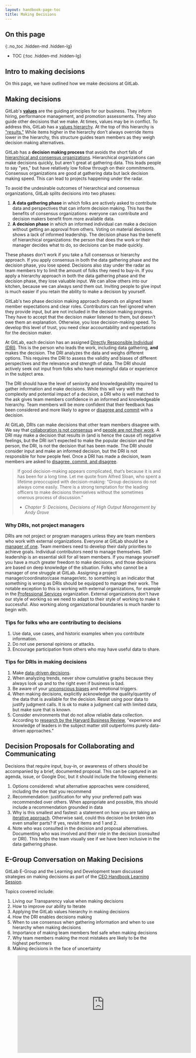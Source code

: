 ```yaml
---
layout: handbook-page-toc
title: Making Decisions
---
```


## On this page
{:.no_toc .hidden-md .hidden-lg}

- TOC
{:toc .hidden-md .hidden-lg}

## Intro to making decisions

On this page, we have outlined how we make decisions at GitLab.

## Making decisions

GitLab's **[values](/handbook/values/)** are the guiding principles for our business. They inform hiring, performance management, and promotion assessments. They also guide other decisions that we make. At times, values may be in conflict. To address this, GitLab has a [values hierarchy](/handbook/values/#hierarchy). At the top of this hierarchy is ["results."](/values/#hierarchy) While items higher in the hierarchy don't always override items lower in the hierarchy, this structure guides team members as they weigh decision making alternatives.

GitLab has a **decision making process** that avoids the short falls of [hierarchical and consensus organizations](/company/culture/all-remote/management/#separating-decision-gathering-from-decision-making). Hierarchical organizations can make decisions quickly, but aren't great at gathering data. This leads people to say "yes," but have relatively low follow through on their commitments. Consensus organizations are good at gathering data but lack decision making speed. This can lead to projects happening under the radar. 

To avoid the undesirable outcomes of hierarchical and consensus organizations, GitLab splits decisions into two phases:
   1. **A data gathering phase** in which folks are actively asked to contribute data and perspectives that can inform decision making. This has the benefits of consensus organizations: everyone can contribute and decision makers benefit from more available data. 
   1. **A decision phase** in which an informed individual can make a decision without getting an approval from others. Voting on material decisions shows a lack of informed leadership. The decision phase has the benefit of hierarchical organizations: the person that does the work or their manager decides what to do, so decisions can be made quickly. 

These phases don't work if you take a full consensus or hierarchy approach. If you apply consensus in both the data gathering phase and the decision phase, you lose speed. Decisions also stay under the radar as team members try to limit the amount of folks they need to buy-in. If you apply a hierarchy approach in both the data gathering phase and the decision phase, they lose valuable input. We can allow others into our kitchen, because we can always send them out. Inviting people to give input is much easier if you retain the ability to make a decision by yourself.

GitLab's two phase decision making approach depends on aligned team member expectations and clear roles. Contributors can feel ignored when they provide input, but are not included in the decision making progress. They have to accept that the decision maker listened to them, but doesn’t owe them an explanation. Otherwise, you lose decision-making speed. To develop this level of trust, you need clear accountability and expectations for the decision maker. 

At GitLab, each decision has an assigned [Directly Responsible Individual (DRI)](/handbook/people-group/directly-responsible-individuals/). This is the person who leads the work, including data gathering, **and** makes the decision. The DRI analyzes the data and weighs different options. This requires the DRI to assess the validity and biases of different perspectives and the relevance and strength of data. The DRI should actively seek out input from folks who have meaningful data or experience in the subject area.

The DRI should have the level of seniority and knowledgeability required to gather information and make decisions. While this will vary with the complexity and potential impact of a decision, a DRI who is well matched to the ask gives team members confidence in an informed and knowledgeable hierarchy. Team members will be more confident that their feedback has been considered and more likely to agree or [disagree and commit](/values/#disagree-commit-and-disagree) with a decision.

At GitLab, DRIs can make decisions that other team members disagree with. We say that [collaboration is not consensus](/handbook/values/#collaboration-is-not-consensus) and [people are not their work](/handbook/values/#people-are-not-their-work). A DRI may make a decision that results in (and is hence the cause of) negative feelings, but the DRI isn't expected to make the popular decision and the person, the DRI, is not the decision that has been made. The DRI should consider input and make an informed decision, but the DRI is not responsible for how people feel. Once a DRI has made a decision, team members are asked to [disagree, commit, and disagree](/handbook/values/#disagree-commit-and-disagree).

> If good decision-making appears complicated, that’s because it is and has been for a long time. Let me quote from Alfred Sloan, who spent a lifetime preoccupied with decision-making: “Group decisions do not always come easily. There is a strong temptation for the leading officers to make decisions themselves without the sometimes onerous process of discussion.”
> 
> 
> - _Chapter 5: Decisions, Decisions of High Output Management by Andy Grove_

### Why DRIs, not project managers

DRIs are not project or program managers unless they are team members who work with external organizations. Everyone at GitLab should be a [manager of one](/handbook/leadership/#managers-of-one). Team members need to develop their daily priorities to achieve goals. Individual contributors need to manage themselves. Self-leadership is an essential skill for all team members. If you manage yourself you have a much greater freedom to make decisions, and those decisions are based on deep knowledge of the situation. Folks who cannot be a manager of one struggle at GitLab. Assigning a project manager/coordinator/case manager/etc. to something is an indicator that something is wrong as DRIs should be equipped to manage their work. The notable exception to this is working with external organizations, for example in the [Professional Services](/services/) organization. External organizations don't have our style of working so we need to adapt to their style of working to make it successful. Also working along organizational boundaries is much harder to begin with.

### Tips for folks who are contributing to decisions

1. Use data, use cases, and historic examples when you contribute information.
1. Do not use personal opinions or attacks.
1. Encourage participation from others who may have useful data to share.

### Tips for DRIs in making decisions
1. Make [data-driven decisions](https://online.hbs.edu/blog/post/data-driven-decision-making). 
1. When analyzing trends, never show cumulative graphs because they always look up and to the right even if business is bad.
1. Be aware of your [unconscious biases](/company/culture/inclusion/unconscious-bias/) and emotional triggers.
1. When making decisions, explicitly acknowledge the quality/quantity of the data that is available for the decision. Resist using poor data to justify judgment calls. It is ok to make a judgment call with limited data, but make sure that is known.
1. Consider environments that do not allow reliable data collection. According to [research by the Harvard Business Review](https://hbr.org/2016/02/the-rise-of-data-driven-decision-making-is-real-but-uneven), "experience and knowledge of leaders in the subject matter still outperforms purely data-driven approaches."


## Decision Proposals for Collaborating and Communicating 

Decisions that require input, buy-in, or awareness of others should be accompanied by a brief, documented proposal. This can be captured in an agenda, issue, or Google Doc, but it should include the following elements:

1. Options considered: what alternative approaches were considered, including the one that you recommend
1. Recommendation: justification for why your preferred path was recommended over others. When appropriate and possible, this should include a recommendation grounded in data
1. Why is this smallest and fastest: a statement on how you are taking an [iterative approach](/handbook/values/#iteration). Otherwise said, could this decision be broken into even smaller parts? If yes, revisit items and 1 and 2.
1. Note who was consulted in the decision and proposal alternatives. Documenting who was involved and their role in the decision (consulted or DRI). This helps the team visually see if we have been inclusive in the data gathering phase. 

## E-Group Conversation on Making Decisions

GitLab E-Group and the Learning and Development team discussed strategies on making decisions as part of the [CEO Handbook Learning Session](/handbook/people-group/learning-and-development/learning-initiatives/#ceo-handbook-learning-sessions). 

Topics covered include: 
1. Living our Transparency value when making decisions
2. How to improve our ability to Iterate
3. Applying the GitLab values hierarchy in making decisions 
4. How the DRI  enables decisions making
5. When to use consensus when gathering information and when to use hierarchy when making decisions
6. Importance of making team members feel safe when making decisions
7. Why team members making the most mistakes are likely to be the highest performers
8. Making decisions in the face of uncertainty  

<figure class="video_container">
  <iframe width="560" height="315" src="https://www.youtube.com/embed/-by6ohMIi_M" frameborder="0" allow="accelerometer; autoplay; clipboard-write; encrypted-media; gyroscope; picture-in-picture" allowfullscreen></iframe>
</figure>
